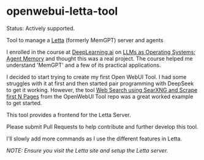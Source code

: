 # openwebui-letta-tool

Status: Actively supported.

Tool to manage a [Letta](https://www.letta.com/) (formerly MemGPT) server and agents

I enrolled in the course at [DeepLearning.ai](https://DeepLearning.ai) on [LLMs as Operating Systems: Agent Memory](https://www.deeplearning.ai/short-courses/llms-as-operating-systems-agent-memory/) and thought this was a real project. The course helped me understand 'MemGPT' and a few of its practical applications.

I decided to start trying to create my first Open WebUI Tool. I had some struggles with it at first and then started pair programming with DeepSeek to get it working. However, the tool [Web Search using SearXNG and Scrape first N Pages](https://openwebui.com/t/constliakos/web_search) from the OpenWebUI Tool repo was a great worked example to get started.

This tool provides a frontend for the Letta Server.

Please submit Pull Requests to help contribute and further develop this tool.

I'll slowly add more commands as I use the different features in Letta.

*NOTE: Ensure you visit the Letta site and setup the Letta server.*
